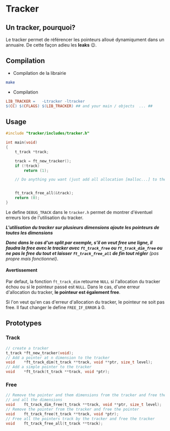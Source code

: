 # Tracker

## Un tracker, pourquoi?

Le tracker permet de référencer les pointeurs alloué dynamiqument dans un
annuaire. De cette façon adieu les **leaks** :wink:.

## Compilation

- Compilation de la librairie

```bash
make
```

- Compilation

```Makefile
LIB_TRACKER	=	-Ltracker -ltracker
$(CC) $(CFLAGS) $(LIB_TRACKER) ## and your main / objects  ... ##
```

## Usage

```c
#include "tracker/includes/tracker.h"

int	main(void)
{
	t_track	*track;

	track = ft_new_tracker();
	if (!track)
		return (1);

	// Do anything you want (just add all allocation [malloc...] to the tracker)


	ft_track_free_all(&track);
	return (0);
}
```

Le define `DEBUG_TRACK` dans le `tracker.h` permet de montrer d'éventuel erreurs
lors de l'utilisation du tracker.

***L'utilisation du tracker sur plusieurs dimensions ajoute les pointeurs
de toutes les dimensions***

***Donc dans le cas d'un split par exemple, s'il on veut free une ligne, il faudra la free avec le tracker avec `ft_track_free` ou `ft_track_dim_free` ou ne pas le free du tout et laisser `ft_track_free_all` de fin tout régler***
*(pas propre mais fonctionnel)*.


#### Avertissement

Par defaut, la fonction `ft_track_dim` retourne `NULL` si l'allocation du tracker échou
ou si le pointeur passé est `NULL`.
Dans le cas, d'une erreur d'allocation du tracker, **le pointeur est également free**.

Si l'on veut qu'en cas d'erreur d'allocation du tracker, le pointeur ne soit pas free.
Il faut changer le define `FREE_IF_ERROR` à 0.


## Prototypes

### Track
```c
// create a tracker
t_track	*ft_new_tracker(void);
// Add a pointer at n dimension to the tracker
void	*ft_track_dim(t_track **track, void **ptr, size_t level);
// Add a simple pointer to the tracker
void	*ft_track(t_track **track, void *ptr);
```
### Free
```c
// Remove the pointer and them dimensions from the tracker and free the pointer
// and all the dimensions
void	ft_track_dim_free(t_track **track, void **ptr, size_t level);
// Remove the pointer from the tracker and free the pointer
void	ft_track_free(t_track **track, void *ptr);
// Free all the pointers track by the tracker and free the tracker
void	ft_track_free_all(t_track **track);
```
